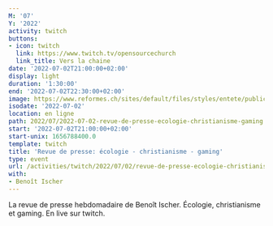 ```yaml
---
M: '07'
Y: '2022'
activity: twitch
buttons:
- icon: twitch
  link: https://www.twitch.tv/opensourcechurch
  link_title: Vers la chaine
date: '2022-07-02T21:00:00+02:00'
display: light
duration: '1:30:00'
end: '2022-07-02T22:30:00+02:00'
image: https://www.reformes.ch/sites/default/files/styles/entete/public/data/images/comm/257/Beno%C3%AEt%20Ischer.jpg
isodate: '2022-07-02'
location: en ligne
path: 2022/07/2022-07-02-revue-de-presse-ecologie-christianisme-gaming.md
start: '2022-07-02T21:00:00+02:00'
start-unix: 1656788400.0
template: twitch
title: 'Revue de presse: écologie - christianisme - gaming'
type: event
url: /activities/twitch/2022/07/02/revue-de-presse-ecologie-christianisme-gaming
with:
- Benoît Ischer
---
```

La revue de presse hebdomadaire de Benoît Ischer. Écologie, christianisme et gaming. En live sur twitch.
